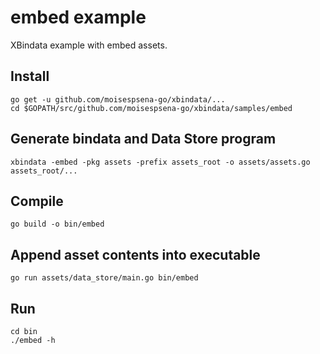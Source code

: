 # embed example

XBindata example with embed assets.

## Install

    go get -u github.com/moisespsena-go/xbindata/...
    cd $GOPATH/src/github.com/moisespsena-go/xbindata/samples/embed
    
## Generate bindata and Data Store program

    xbindata -embed -pkg assets -prefix assets_root -o assets/assets.go assets_root/...
    
## Compile

    go build -o bin/embed
    
## Append asset contents into executable

    go run assets/data_store/main.go bin/embed


## Run

    cd bin
    ./embed -h